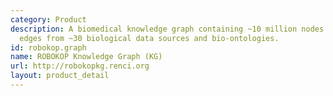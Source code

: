 ```yaml
---
category: Product
description: A biomedical knowledge graph containing ~10 million nodes and ~250 million
  edges from ~30 biological data sources and bio-ontologies.
id: robokop.graph
name: ROBOKOP Knowledge Graph (KG)
url: http://robokopkg.renci.org
layout: product_detail
---
```

